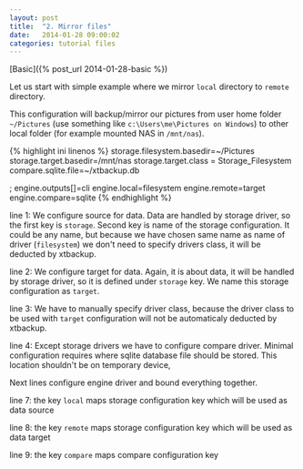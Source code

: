 ```yaml
---
layout: post
title:  "2. Mirror files"
date:   2014-01-28 09:00:02
categories: tutorial files
---
```


[Basic]({% post_url 2014-01-28-basic %})

Let us start with simple example where we mirror `local` directory to `remote` directory.

This configuration will backup/mirror our pictures from user home folder `~/Pictures` (use something like `c:\Users\me\Pictures on Windows`)
to other local folder (for example mounted NAS in `/mnt/nas`).

{% highlight ini linenos %}
storage.filesystem.basedir=~/Pictures
storage.target.basedir=/mnt/nas
storage.target.class = Storage_Filesystem
compare.sqlite.file=~/xtbackup.db

; engine.outputs[]=cli
engine.local=filesystem
engine.remote=target
engine.compare=sqlite
{% endhighlight %}

line 1: We configure source for data. Data are handled by storage driver, so the first key is `storage`. Second key is name of
the storage configuration. It could be any name, but because we have chosen same name as name of driver (`filesystem`) we don't need to specify
drivers class, it will be deducted by xtbackup.

line 2: We configure target for data. Again, it is about data, it will be handled by storage driver, so it is defined under `storage` key.
We name this storage configuration as `target`.

line 3: We have to manually specify driver class, because the driver class to be used with `target` configuration will not be automaticaly deducted by xtbackup.

line 4: Except storage drivers we have to configure compare driver. Minimal configuration requires where sqlite database file should be stored.
This location shouldn't be on temporary device,

Next lines configure engine driver and bound everything together.

line 7: the key `local` maps storage configuration key which will be used as data source

line 8: the key `remote` maps storage configuration key which will be used as data target

line 9: the key `compare` maps compare configuration key
